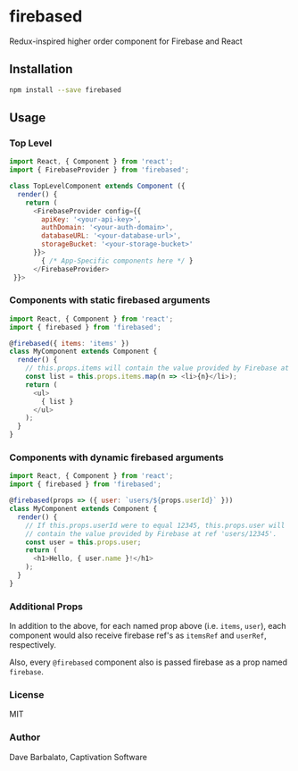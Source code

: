 firebased
============
Redux-inspired higher order component for Firebase and React

## Installation
```sh
npm install --save firebased
```

## Usage

### Top Level
```js
import React, { Component } from 'react';
import { FirebaseProvider } from 'firebased';

class TopLevelComponent extends Component ({
  render() {
    return (
      <FirebaseProvider config={{
        apiKey: '<your-api-key>',
        authDomain: '<your-auth-domain>',
        databaseURL: '<your-database-url>',
        storageBucket: '<your-storage-bucket>'
      }}>
        { /* App-Specific components here */ }
      </FirebaseProvider>
 }}>
```

### Components with static firebased arguments
```js
import React, { Component } from 'react';
import { firebased } from 'firebased';

@firebased({ items: 'items' })
class MyComponent extends Component {
  render() {
    // this.props.items will contain the value provided by Firebase at ref 'items'
    const list = this.props.items.map(n => <li>{n}</li>);
    return (
      <ul>
        { list }
      </ul>
    );
  }
}
```

### Components with dynamic firebased arguments
```js
import React, { Component } from 'react';
import { firebased } from 'firebased';

@firebased(props => ({ user: `users/${props.userId}` }))
class MyComponent extends Component {
  render() {
    // If this.props.userId were to equal 12345, this.props.user will
    // contain the value provided by Firebase at ref 'users/12345'.
    const user = this.props.user;
    return (
      <h1>Hello, { user.name }!</h1>
    );
  }
}
```

### Additional Props
In addition to the above, for each named prop above (i.e. `items`, `user`), each
component would also receive firebase ref's as `itemsRef` and `userRef`, respectively.

Also, every `@firebased` component also is passed firebase as a prop named `firebase`.

### License
MIT

### Author
Dave Barbalato, Captivation Software
